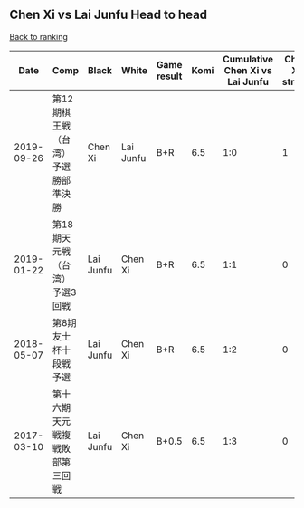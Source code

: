## Chen Xi vs Lai Junfu Head to head

[Back to ranking](../../index.md)




| **Date** | **Comp** | **Black** | **White** | **Game result** | **Komi** | **Cumulative Chen Xi vs Lai Junfu** | **Chen Xi streak** | **Lai Junfu streak** | 
| --- | --- | --- | --- | --- | --- | --- | --- | --- |
| 2019-09-26 | 第12期棋王戦（台湾）予選勝部準決勝 | Chen Xi | Lai Junfu | B+R | 6.5 | 1:0 | 1 | 0 | 
| 2019-01-22 | 第18期天元戦（台湾）予選3回戦 | Lai Junfu | Chen Xi | B+R | 6.5 | 1:1 | 0 | 1 | 
| 2018-05-07 | 第8期友士杯十段戦予選 | Lai Junfu | Chen Xi | B+R | 6.5 | 1:2 | 0 | 2 | 
| 2017-03-10 | 第十六期天元戦複戦敗部第三回戦 | Lai Junfu | Chen Xi | B+0.5 | 6.5 | 1:3 | 0 | 3 |




